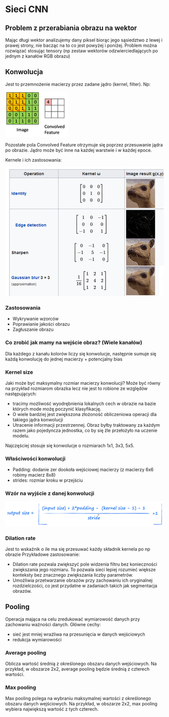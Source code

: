 # Sieci CNN
## Problem z przerabiania obrazu na wektor
Mając długi wektor analizujemy dany piksel biorąc jego sąsiedztwo z lewej i prawej strony, nie bacząc na to co jest powyżej i poniżej. Problem można rozwiązać stosując tensory (np zestaw wektorów odzwierciedlających po jednym z kanałów RGB obrazu)

## Konwolucja

Jest to przemnożenie macierzy przez zadane jądro (kernel, filter). Np:

![](./images/konwolucja.png)

Pozostałe pola Convolved Feature otrzymuje się poprzez przesuwanie jądra po obrazie. Jądro może być inne na każdej warstwie i w każdej epoce.

Kernele i ich zastosowania:

![](./images/zestawienie_kerneli.png)

### Zastosowania
- Wykrywanie wzorców
- Poprawianie jakości obrazu
- Zagłuszanie obrazu

### Co zrobić jak mamy na wejście obraz? (Wiele kanałów)
Dla każdego z kanału kolorów liczy się konwolucje, następnie sumuje się każdą konwolucję do jednej macierzy + potencjalny bias

### Kernel size
Jaki może być maksymalny rozmiar macierzy konwolucji?
Może być równy na przykład rozmiarom obrazka lecz nie jest to robione ze względów następujących:
- tracimy możliwość wyodrębnienia lokalnych cech w obrazie na bazie których mode możę poczynić klasyfikację.
- O wiele bardziej jest zwiększona złożoność obliczeniowa operacji dla takiego jądra konwolucji
- Utracenie informacji przestrzennej. Obraz byłby traktowany za każdym razem jako pojedyncza jednostka, co by się źle przełożyło na uczenie modelu.

Najczęściej stosuje się konwolucje o rozmiarach 1x1, 3x3, 5x5.


### Właściwości konwolucji
- Padding: dodanie zer dookoła wejściowej macierzy (z macierzy 6x6 robimy macierz 8x8)
- strides: rozmiar kroku w przejściu

### Wzór na wyjście z danej konwolucji

![](./images/wyjscie_konwolucji.png)


### Dilation rate
Jest to wskaźnik o ile ma się przesuwać każdy składnik kernela po np obrazie
Przykładowe zastosowanie:
- Dilation rate pozwala zwiększyć pole widzenia filtru bez konieczności zwiększania jego rozmiaru. To pozwala sieci lepiej rozumieć większe konteksty bez znacznego zwiększania liczby parametrów.
- Umożliwia przetwarzanie obrazów przy zachowaniu ich oryginalnej rozdzielczości, co jest przydatne w zadaniach takich jak segmentacja obrazów.

## Pooling
Operacja mająca na celu zredukować wymiarowość danych przy zachowaniu ważności danych.
Główne cechy:
- sieć jest mniej wrażliwa na przesunięcia w danych wejściowych
- redukcja wymiarowości
### Average pooling

Oblicza wartość średnią z określonego obszaru danych wejściowych.
Na przykład, w obszarze 2x2, average pooling będzie średnią z czterech wartości.

### Max pooling
Max pooling polega na wybraniu maksymalnej wartości z określonego obszaru danych wejściowych. Na przykład, w obszarze 2x2, max pooling wybiera największą wartość z tych czterech.